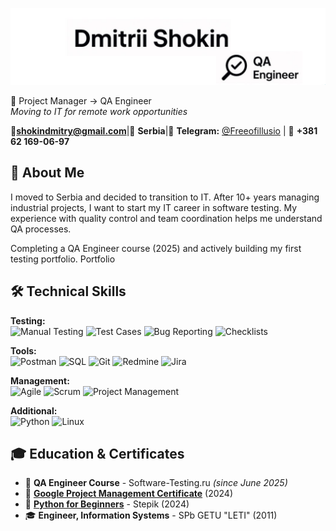 [![Header](https://raw.githubusercontent.com/Dmitrii-Shokin/Dmitrii-Shokin/main/assets/github_header.jpg)](https://www.linkedin.com/in/dmitrii-shokin)

🎯 Project Manager → QA Engineer  
*Moving to IT for remote work opportunities*

📧**shokindmitry@gmail.com**|📍 **Serbia**|💬 **Telegram:** [@Freeofillusio](https://t.me/Freeofillusio) | 📱 **+381 62 169-06-97**

## 🚀 About Me

I moved to Serbia and decided to transition to IT. After 10+ years managing industrial projects, I want to start my IT career in software testing. My experience with quality control and team coordination helps me understand QA processes.

Completing a QA Engineer course (2025) and actively building my first testing portfolio.
Portfolio

## 🛠️ Technical Skills

**Testing:**  
![Manual Testing](https://img.shields.io/badge/Manual_Testing-gray?style=flat&logoColor=white)
![Test Cases](https://img.shields.io/badge/Test_Cases-gray?style=flat&logoColor=white)
![Bug Reporting](https://img.shields.io/badge/Bug_Reporting-gray?style=flat&logoColor=white)
![Checklists](https://img.shields.io/badge/Checklists-gray?style=flat&logoColor=white)

**Tools:**  
![Postman](https://img.shields.io/badge/Postman-gray?style=flat&logo=postman&logoColor=FF6C37)
![SQL](https://img.shields.io/badge/SQL-gray?style=flat&logo=postgresql&logoColor=white)
![Git](https://img.shields.io/badge/Git-gray?style=flat&logo=git&logoColor=F05032)
![Redmine](https://img.shields.io/badge/Redmine-gray?style=flat&logoColor=white)
![Jira](https://img.shields.io/badge/Jira-gray?style=flat&logo=jira&logoColor=0052CC)

**Management:**  
![Agile](https://img.shields.io/badge/Agile-gray?style=flat&logoColor=white)
![Scrum](https://img.shields.io/badge/Scrum-gray?style=flat&logoColor=white)
![Project Management](https://img.shields.io/badge/Project_Management-gray?style=flat&logoColor=white)

**Additional:**  
![Python](https://img.shields.io/badge/Python-gray?style=flat&logo=python&logoColor=3776AB)
![Linux](https://img.shields.io/badge/Linux-gray?style=flat&logo=linux&logoColor=FCC624)

## 🎓 Education & Certificates

- 🎯 **QA Engineer Course** - Software-Testing.ru *(since June 2025)*
- 📜 **[Google Project Management Certificate](https://coursera.org/verify/professional-cert/X3DTDSA5UV9V)** (2024)
- 🐍 **[Python for Beginners](https://stepik.org/cert/2277530?lang=en)** - Stepik (2024)
- 🎓 **Engineer, Information Systems** - SPb GETU "LETI" (2011)

